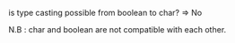 is type casting possible from boolean to char?
=> No

N.B : char and boolean are not compatible with each other.

